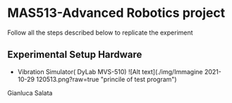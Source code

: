 # MAS513-Advanced Robotics project
Follow all the steps described below to replicate the experiment
## Experimental Setup Hardware
- Vibration Simulator( DyLab MVS-510)
![Alt text](./img/Immagine 2021-10-29 120513.png?raw=true "princile of test program")




Gianluca Salata
